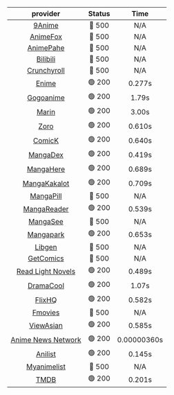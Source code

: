 | **provider** | **Status** | **Time** |
|:--------:|:------:|:----:|
| [9Anime](https://9anime.pl) | 🔴 500 | N/A |
| [AnimeFox](https://animefox.tv) | 🔴 500 | N/A |
| [AnimePahe](https://animepahe.com) | 🔴 500 | N/A |
| [Bilibili](https://bilibili.tv) | 🔴 500 | N/A |
| [Crunchyroll](https://cronchy.consumet.stream) | 🔴 500 | N/A |
|  [Enime](https://enime.moe)  | 🟢 200 | 0.277s |
|  [Gogoanime](https://gogoanime.gr)  | 🟢 200 | 1.79s |
|  [Marin](https://marin.moe)  | 🟢 200 | 3.00s |
|  [Zoro](https://zoro.to)  | 🟢 200 | 0.610s |
|  [ComicK](https://comick.app)  | 🟢 200 | 0.640s |
|  [MangaDex](https://mangadex.org)  | 🟢 200 | 0.419s |
|  [MangaHere](http://www.mangahere.cc)  | 🟢 200 | 0.689s |
|  [MangaKakalot](https://mangakakalot.com)  | 🟢 200 | 0.709s |
| [MangaPill](https://mangapill.com) | 🔴 500 | N/A |
|  [MangaReader](https://mangareader.to)  | 🟢 200 | 0.539s |
| [MangaSee](https://mangasee123.com) | 🔴 500 | N/A |
|  [Mangapark](https://v2.mangapark.net)  | 🟢 200 | 0.653s |
| [Libgen](http://libgen) | 🔴 500 | N/A |
| [GetComics](https://getcomics.info/) | 🔴 500 | N/A |
|  [Read Light Novels](https://readlightnovels.net)  | 🟢 200 | 0.489s |
|  [DramaCool](https://www1.dramacool.cr)  | 🟢 200 | 1.07s |
|  [FlixHQ](https://flixhq.to)  | 🟢 200 | 0.582s |
| [Fmovies](https://fmovies.to) | 🔴 500 | N/A |
|  [ViewAsian](https://viewasian.co)  | 🟢 200 | 0.585s |
|  [Anime News Network](https://www.animenewsnetwork.com)  | 🟢 200 | 0.00000360s |
|  [Anilist](https://anilist.co)  | 🟢 200 | 0.145s |
| [Myanimelist](https://myanimelist.net/) | 🔴 500 | N/A |
|  [TMDB](https://www.themoviedb.org)  | 🟢 200 | 0.201s |
